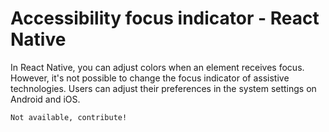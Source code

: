 # Accessibility focus indicator - React Native

In React Native, you can adjust colors when an element receives focus. However, it's not possible to change the focus indicator of assistive technologies. Users can adjust their preferences in the system settings on Android and iOS.

```tsx
Not available, contribute!
```
